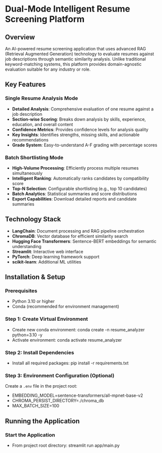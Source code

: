 # Dual-Mode Intelligent Resume Screening Platform

##  Overview

An AI-powered resume screening application that uses advanced RAG (Retrieval Augmented Generation) technology to evaluate resumes against job descriptions through semantic similarity analysis. Unlike traditional keyword-matching systems, this platform provides domain-agnostic evaluation suitable for any industry or role.

##  Key Features

###  Single Resume Analysis Mode
- **Detailed Analysis**: Comprehensive evaluation of one resume against a job description
- **Section-wise Scoring**: Breaks down analysis by skills, experience, education, and overall content
- **Confidence Metrics**: Provides confidence levels for analysis quality
- **Key Insights**: Identifies strengths, missing skills, and actionable recommendations
- **Grade System**: Easy-to-understand A-F grading with percentage scores

###  Batch Shortlisting Mode
- **High-Volume Processing**: Efficiently process multiple resumes simultaneously
- **Intelligent Ranking**: Automatically ranks candidates by compatibility score
- **Top-N Selection**: Configurable shortlisting (e.g., top 10 candidates)
- **Batch Analytics**: Statistical summaries and score distributions
- **Export Capabilities**: Download detailed reports and candidate summaries

##  Technology Stack

- **LangChain**: Document processing and RAG pipeline orchestration
- **ChromaDB**: Vector database for efficient similarity search
- **Hugging Face Transformers**: Sentence-BERT embeddings for semantic understanding
- **Streamlit**: Interactive web interface
- **PyTorch**: Deep learning framework support
- **scikit-learn**: Additional ML utilities

##  Installation & Setup

### Prerequisites
- Python 3.10 or higher
- Conda (recommended for environment management)

### Step 1: Create Virtual Environment
- Create new conda environment: conda create -n resume_analyzer python=3.10 -y
- Activate environment: conda activate resume_analyzer

### Step 2: Install Dependencies
- Install all required packages: pip install -r requirements.txt

### Step 3: Environment Configuration (Optional)
Create a `.env` file in the project root:
- EMBEDDING_MODEL=sentence-transformers/all-mpnet-base-v2
- CHROMA_PERSIST_DIRECTORY=./chroma_db
- MAX_BATCH_SIZE=100


##  Running the Application

### Start the Application
- From project root directory: streamlit run app/main.py

